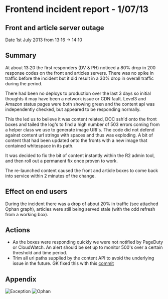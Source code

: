 # Frontend incident report - 1/07/13

## Front and article server outage
Date 1st July 2013 from 13:16 -> 14:10

## Summary
At about 13:20 the first responders (DV & PH) noticed a 80% drop in 200 response codes on the front and articles servers. There was no spike in traffic before the incident but it did result in a 30% drop in overall traffic during the period.

There had been no deploys to production over the last 3 days so initial thoughts it may have been a network issue or CDN fault. Level3 and Amazon status pages were both showing green and the content api was independently checked, but appeared to be responding normally.

This the led us to believe it was content related, DOC ssh'd onto the front boxes and tailed the log's to find a high number of 503 errors coming from a helper class we use to generate image URI's. The code did not defend against content url strings with spaces and thus was exploding. A bit of content that had been updated onto the fronts with a new image that contained whitespace in its path.

It was decided to fix the bit of content instantly within the R2 admin tool, and then roll out a permanent fix once proven to work.

The re-launched content caused the front and article boxes to come back into service within 2 minutes of the change.

## Effect on end users
During the incident there was a drop of about 20% in traffic (see attached Ophan graph), articles were still being served stale (with the odd refresh from a working box).

## Actions
- As the boxes were responding quickly we were not notified by PageDuty or CloudWatch. An alert should be set up to monitor 500's over a certain threshold and time period.
- Trim all url paths supplied by the content API to avoid the underlying issue in the future. GK fixed this with this [commit](https://github.com/guardian/frontend/commit/bbad0a7eaf1db7e37b0fc5bf7d611d9a378875d8)

## Appendix
![Exception](https://raw.github.com/guardian/frontend/main/docs/99-archives/incidents/images/2013-07-01-exception.png)
![Ophan](https://raw.github.com/guardian/frontend/main/docs/99-archives/incidents/images/2013-07-01-ophan.png)


